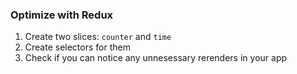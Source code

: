 ### Optimize with Redux ### 


1. Create two slices: ```counter``` and ```time```
2. Create selectors for them 
3. Check if you can notice any unnesessary rerenders in your app